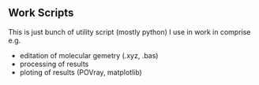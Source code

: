 ## Work Scripts

This is just bunch of utility script (mostly python) I use in work in comprise e.g.

 - editation of molecular gemetry (.xyz, .bas)
 - processing of results
 - ploting of results (POVray, matplotlib)

